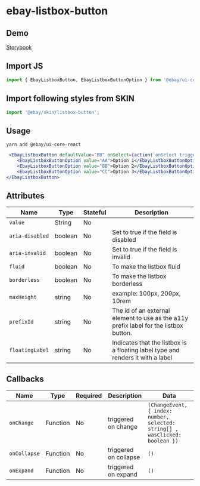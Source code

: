 # ebay-listbox-button

## Demo
[Storybook](https://opensource.ebay.com/ebayui-core-react/main/?path=/story/ebay-listbox-button--default)

## Import JS
```jsx harmony
import { EbayListboxButton, EbayListboxButtonOption } from '@ebay/ui-core-react/ebay-listbox-button';
```
## Import following styles from SKIN
```jsx harmony
import '@ebay/skin/listbox-button';
```
## Usage
```
yarn add @ebay/ui-core-react
```
```jsx harmony
 <EbayListboxButton defaultValue="BB" onSelect={action(`onSelect triggered`)} fluid borderless>
    <EbayListboxButtonOption value="AA">Option 1</EbayListboxButtonOption>
    <EbayListboxButtonOption value="BB">Option 2</EbayListboxButtonOption>
    <EbayListboxButtonOption value="CC">Option 3</EbayListboxButtonOption>
</EbayListboxButton>
```

## Attributes

Name | Type | Stateful | Description
--- | --- | --- | ---
`value` | String | No |
`aria-disabled` | boolean | No | Set to true if the field is disabled
`aria-invalid` | boolean | No | Set to true if the field is invalid
`fluid` | boolean | No | To make the listbox fluid
`borderless` | boolean | No | To make the listbox borderless
`maxHeight` | string | No | example: 100px, 200px, 10rem
`prefixId` | string | No | The id of an external element to use as the a11y prefix label for the listbox button.
`floatingLabel` | string | No | Indicates that the listbox is a floating label type and renders it with a label

## Callbacks

| Name       | Type     | Required | Description           | Data                                                                         |
|------------|----------|----------|-----------------------|------------------------------------------------------------------------------|
| `onChange`  | Function | No       | triggered on change   | `(ChangeEvent, { index: number, selected: string[] , wasClicked: boolean })` |
| `onCollapse` | Function | No       | triggered on collapse | `()`                                                            |
| `onExpand`  | Function | No       | triggered on expand   | `()`                                                               |

